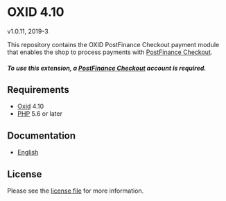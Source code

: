 # OXID 4.10

v1.0.11, 2019-3

This repository contains the OXID  PostFinance Checkout payment module that enables the shop to process payments with [PostFinance Checkout](https://www.postfinance.ch).

##### To use this extension, a [PostFinance Checkout](https://www.postfinance.ch) account is required.

## Requirements

* [Oxid](https://www.oxid-esales.com/) 4.10
* [PHP](http://php.net/) 5.6 or later

## Documentation

* [English](https://plugin-documentation.postfinance-checkout.ch/pfpayments/oxid-4.10/1.0.11/docs/en/documentation.html)

## License

Please see the [license file](https://github.com/pfpayments/oxid-4.10/blob/1.0.11/LICENSE) for more information.